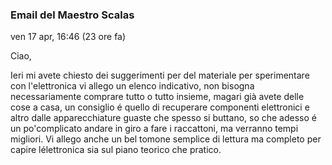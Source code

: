 ### Email del Maestro Scalas

ven 17 apr, 16:46 (23 ore fa)

Ciao,

Ieri mi avete chiesto dei suggerimenti per del materiale per sperimentare con l'elettronica vi allego un elenco indicativo, non bisogna necessariamente comprare tutto o tutto insieme, magari già avete delle cose a casa, un consiglio é quello di recuperare componenti elettronici e altro dalle apparecchiature guaste che spesso si buttano, so che adesso é un po'complicato andare in giro a fare i raccattoni, ma verranno tempi migliori. 
Vi allego anche un bel tomone semplice di lettura ma completo per capire lélettronica sia sul piano teorico che pratico.

